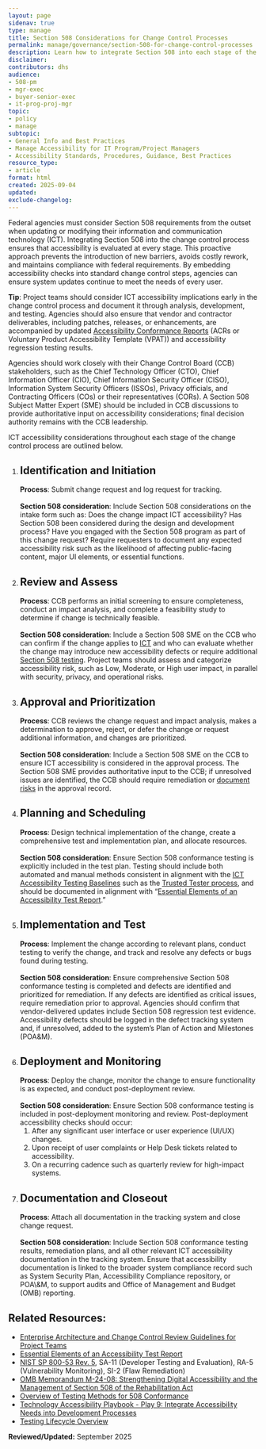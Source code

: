 ```yaml
---
layout: page
sidenav: true
type: manage
title: Section 508 Considerations for Change Control Processes
permalink: manage/governance/section-508-for-change-control-processes
description: Learn how to integrate Section 508 into each stage of the ICT change control process to ensure Section 508 compliance.
disclaimer: 
contributors: dhs
audience: 
- 508-pm
- mgr-exec
- buyer-senior-exec
- it-prog-proj-mgr
topic: 
- policy
- manage
subtopic: 
- General Info and Best Practices
- Manage Accessibility for IT Program/Project Managers
- Accessibility Standards, Procedures, Guidance, Best Practices
resource_type: 
- article
format: html
created: 2025-09-04
updated: 
exclude-changelog: 
---
```

Federal agencies must consider Section 508 requirements from the outset when updating or modifying their information and communication technology (ICT). Integrating Section 508 into the change control process ensures that accessibility is evaluated at every stage. This proactive approach prevents the introduction of new barriers, avoids costly rework, and maintains compliance with federal requirements. By embedding accessibility checks into standard change control steps, agencies can ensure system updates continue to meet the needs of every user.

<div class="border-base radius-lg border-1px padding-1 bg-primary-lighter" style="margin-top: 1.0em;"><strong>Tip</strong>: Project teams should consider ICT accessibility implications early in the change control process and document it through analysis, development, and testing. Agencies should also ensure that vendor and contractor deliverables, including patches, releases, or enhancements, are accompanied by updated <a href="{{site.baseurl}}/sell/acr/">Accessibility Conformance Reports</a> (ACRs or Voluntary Product Accessibility Template (VPAT)) and accessibility regression testing results.</div>

Agencies should work closely with their Change Control Board (CCB) stakeholders, such as the Chief Technology Officer (CTO), Chief Information Officer (CIO), Chief Information Security Officer (CISO), Information System Security Officers (ISSOs), Privacy officials, and Contracting Officers (COs) or their representatives (CORs). A Section 508 Subject Matter Expert (SME) should be included in CCB discussions to provide authoritative input on accessibility considerations; final decision authority remains with the CCB leadership.

ICT accessibility considerations throughout each stage of the change control process are outlined below.

<ol class="usa-process-list">
  <li class="usa-process-list__item">
    <h2 class="usa-process-list__heading">Identification and Initiation</h2> 
  <strong>Process</strong>: Submit change request and log request for tracking.<br> <br>
<strong>Section 508 consideration</strong>: Include Section 508 considerations on the intake form such as: Does the change impact ICT accessibility? Has Section 508 been considered during the design and development process? Have you engaged with the Section 508 program as part of this change request? Require requesters to document any expected accessibility risk such as the likelihood of affecting public-facing content, major UI elements, or essential functions.</li>
<li class="usa-process-list__item">
    <h2 class="usa-process-list__heading">Review and Assess</h2> 
  <strong>Process</strong>: CCB performs an initial screening to ensure completeness, conduct an impact analysis, and complete a feasibility study to determine if change is technically feasible. <br> <br>
<strong>Section 508 consideration</strong>: Include a Section 508 SME on the CCB who can confirm if the change applies to <a href="{{site.baseurl}}/tools/glossary/#i">ICT</a> and who can evaluate whether the change may introduce new accessibility defects or require additional <a href="{{site.baseurl}}/test/">Section 508 testing</a>. Project teams should assess and categorize accessibility risk, such as Low, Moderate, or High user impact, in parallel with security, privacy, and operational risks.</li>  
<li class="usa-process-list__item">
    <h2 class="usa-process-list__heading">Approval and Prioritization</h2> 
<strong>Process</strong>: CCB reviews the change request and impact analysis, makes a determination to approve, reject, or defer the change or request additional information, and changes are prioritized. <br> <br>
<strong>Section 508 consideration</strong>: Include a Section 508 SME on the CCB to ensure ICT accessibility is considered in the approval process. The Section 508 SME provides authoritative input to the CCB; if unresolved issues are identified, the CCB should require remediation or <a href="{{site.baseurl}}/blog/Accessibility-risk-management-and-model/">document risks</a> in the approval record.</li> 
<li class="usa-process-list__item">
    <h2 class="usa-process-list__heading">Planning and Scheduling</h2>  
<strong>Process</strong>: Design technical implementation of the change, create a comprehensive test and implementation plan, and allocate resources. <br>
<br>
<strong>Section 508 consideration</strong>: Ensure Section 508 conformance testing is explicitly included in the test plan. Testing should include both automated and manual methods consistent in alignment with the <a href="{{site.baseurl}}/test/ict-testing-baseline-portfolio/">ICT Accessibility Testing Baselines</a> such as the <a href="{{site.baseurl}}/test/trusted-tester/#dhs-trusted-tester-process--certification-program\">Trusted Tester process</a>, and should be documented in alignment with “<a href="s{{site.baseurl}}/test/elements-of-an-accessibility-test-report/">Essential Elements of an Accessibility Test Report</a>.”</li>  
<li class="usa-process-list__item">
    <h2 class="usa-process-list__heading">Implementation and Test</h2> 
<strong>Process</strong>: Implement the change according to relevant plans, conduct testing to verify the change, and track and resolve any defects or bugs found during testing.<br>  
<br>
<strong>Section 508 consideration</strong>: Ensure comprehensive Section 508 conformance testing is completed and defects are identified and prioritized for remediation. If any defects are identified as critical issues, require remediation prior to approval. Agencies should confirm that vendor-delivered updates include Section 508 regression test evidence. Accessibility defects should be logged in the defect tracking system and, if unresolved, added to the system’s Plan of Action and Milestones (POA&M).</li>  
<li class="usa-process-list__item">
    <h2 class="usa-process-list__heading">Deployment and Monitoring</h2>  
<strong>Process</strong>: Deploy the change, monitor the change to ensure functionality is as expected, and conduct post-deployment review. <br>
<br>
<strong>Section 508 consideration</strong>: Ensure Section 508 conformance testing is included in post-deployment monitoring and review. Post-deployment accessibility checks should occur:
<ol>  
    <li>After any significant user interface or user experience (UI/UX) changes.</li>  
    <li>Upon receipt of user complaints or Help Desk tickets related to accessibility.</li>  
    <li>On a recurring cadence such as quarterly review for high-impact systems.</li></ol></li> 
<li class="usa-process-list__item">
    <h2 class="usa-process-list__heading">Documentation and Closeout</h2>  
<strong>Process</strong>: Attach all documentation in the tracking system and close change request. <br> <br>
<strong>Section 508 consideration</strong>: Include Section 508 conformance testing results, remediation plans, and all other relevant ICT accessibility documentation in the tracking system. Ensure that accessibility documentation is linked to the broader system compliance record such as System Security Plan, Accessibility Compliance repository, or POA\&M, to support audits and Office of Management and Budget (OMB) reporting.</li></ol>

## Related Resources:

* [Enterprise Architecture and Change Control Review Guidelines for Project Teams]({{site.baseurl}}/manage/governance/enterprise-architecture-and-change-control/)
* [Essential Elements of an Accessibility Test Report]({{site.baseurl}}/test/elements-of-an-accessibility-test-report/)  
* <a href="https://nvlpubs.nist.gov/nistpubs/SpecialPublications/NIST.SP.800-53r5.pdf" target="_blank" class="usa-link--external">NIST SP 800-53 Rev. 5</a>, SA-11 (Developer Testing and Evaluation), RA-5 (Vulnerability Monitoring), SI-2 (Flaw Remediation)
* <a href="https://bidenwhitehouse.archives.gov/omb/management/ofcio/m-24-08-strengthening-digital-accessibility-and-the-management-of-section-508-of-the-rehabilitation-act/" target="_blank" class="usa-link--external">OMB Memorandum M-24-08: Strengthening Digital Accessibility and the Management of Section 508 of the Rehabilitation Act</a> 
* [Overview of Testing Methods for 508 Conformance]({{site.baseurl}}/test/testing-overview/)  
* [Technology Accessibility Playbook \- Play 9: Integrate Accessibility Needs into Development Processes]({{site.baseurl}}/manage/playbooks/technology-accessibility-playbook-intro/play09/)  
* [Testing Lifecycle Overview]({{site.baseurl}}/test/testing-lifecycle-overview/)  

**Reviewed/Updated:** September 2025